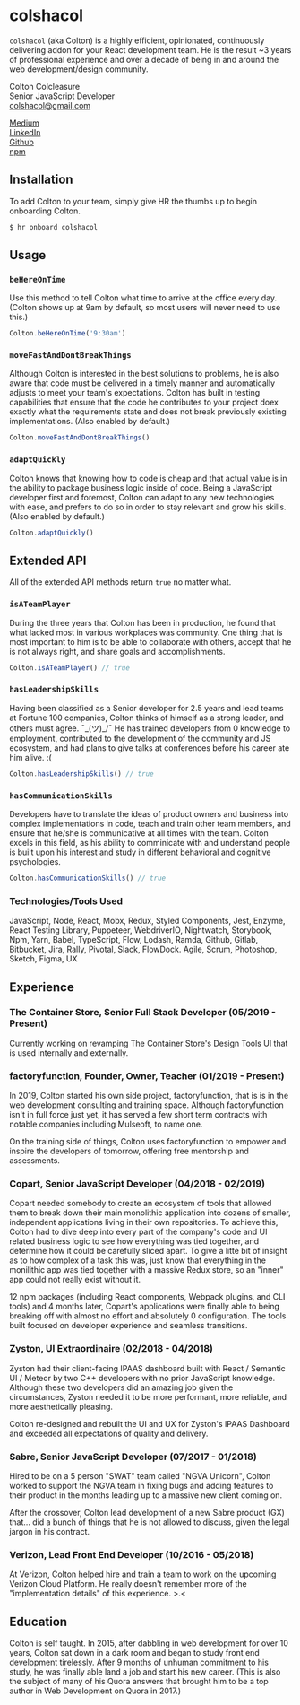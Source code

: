 # colshacol

`colshacol` (aka Colton) is a highly efficient, opinionated, continuously delivering addon for your React development team.
He is the result ~3 years of professional experience and over a decade of being in and around the web development/design
community.

Colton Colcleasure  
Senior JavaScript Developer  
colshacol@gmail.com  


[Medium](https://medium.com/@colshacol/react-the-slavery-pattern-e58c1db3d7f)  
[LinkedIn](https://linkedin.com/in/colshacol)  
[Github](https://github.com/colshacol)  
[npm](https://npmjs.com/~colshacol)  


## Installation

To add Colton to your team, simply give HR the thumbs up to begin onboarding Colton.

```sh
$ hr onboard colshacol
```

## Usage

### `beHereOnTime`

Use this method to tell Colton what time to arrive at the office every day.
(Colton shows up at 9am by default, so most users will never need to use this.)

```js
Colton.beHereOnTime('9:30am')
```

### `moveFastAndDontBreakThings`

Although Colton is interested in the best solutions to problems, he is also
aware that code must be delivered in a timely manner and automatically adjusts
to meet your team's expectations. Colton has built in testing capabilities that
ensure that the code he contributes to your project doex exactly what the
requirements state and does not break previously existing implementations.
(Also enabled by default.)

```js
Colton.moveFastAndDontBreakThings()
```

### `adaptQuickly`

Colton knows that knowing how to code is cheap and that actual value is in the
ability to package business logic inside of code. Being a JavaScript developer
first and foremost, Colton can adapt to any new technologies with ease, and prefers
to do so in order to stay relevant and grow his skills. (Also enabled by default.)

```js
Colton.adaptQuickly()
```

## Extended API

All of the extended API methods return `true` no matter what.

### `isATeamPlayer`

During the three years that Colton has been in production, he found that what
lacked most in various workplaces was community. One thing that is most important
to him is to be able to collaborate with others, accept that he is not always right,
and share goals and accomplishments.

```js
Colton.isATeamPlayer() // true
```

### `hasLeadershipSkills`

Having been classified as a Senior developer for 2.5 years and lead teams at Fortune
100 companies, Colton thinks of himself as a strong leader, and others must agree. ¯\_(ツ)_/¯
He has trained developers from 0 knowledge to employment, contributed to the development
of the community and JS ecosystem, and had plans to give talks at conferences before his
career ate him alive. :(

```js
Colton.hasLeadershipSkills() // true
```

### `hasCommunicationSkills`

Developers have to translate the ideas of product owners and business into complex
implementations in code, teach and train other team members, and ensure that he/she
is communicative at all times with the team. Colton excels in this field, as his
ability to comminicate with and understand people is built upon his interest and study
in different behavioral and cognitive psychologies.

```js
Colton.hasCommunicationSkills() // true
```

### Technologies/Tools Used

JavaScript, Node, React, Mobx, Redux, Styled Components, Jest, Enzyme,
React Testing Library, Puppeteer, WebdriverIO, Nightwatch, Storybook,
Npm, Yarn, Babel, TypeScript, Flow, Lodash, Ramda, Github, Gitlab, Bitbucket,
Jira, Rally, Pivotal, Slack, FlowDock. Agile, Scrum, Photoshop, Sketch, Figma,
UX

## Experience

### The Container Store, Senior Full Stack Developer (05/2019 - Present)  

Currently working on revamping The Container Store's Design Tools UI that is used internally and externally.
  
### factoryfunction, Founder, Owner, Teacher (01/2019 - Present) 

In 2019, Colton started his own side project, factoryfunction, that is is in the web development consulting and
training space. Although factoryfunction isn't in full force just yet, it has served a few short term contracts
with notable companies including Mulseoft, to name one.  
  
On the training side of things, Colton uses factoryfunction to empower and inspire the developers of tomorrow,
offering free mentorship and assessments.
  
### Copart, Senior JavaScript Developer (04/2018 - 02/2019)  

Copart needed somebody to create an ecosystem of tools that allowed them to break down their main monolithic
application into dozens of smaller, independent applications living in their own repositories. To achieve this,
Colton had to dive deep into every part of the company's code and UI related business logic to see how everything
was tied together, and determine how it could be carefully sliced apart. To give a litte bit of insight as to how
complex of a task this was, just know that everything in the monilithic app was tied together with a massive Redux
store, so an "inner" app could not really exist without it.  
  
12 npm packages (including React components, Webpack plugins, and CLI tools) and 4 months later, Copart's applications
were finally able to being breaking off with almost no effort and absolutely 0 configuration. The tools built focused
on developer experience and seamless transitions.  
  
### Zyston, UI Extraordinaire (02/2018 - 04/2018)  

Zyston had their client-facing IPAAS dashboard built with React / Semantic UI / Meteor by two C++ developers with no
prior JavaScript knowledge. Although these two developers did an amazing job given the circumstances, Zyston needed it
to be more performant, more reliable, and more aesthetically pleasing.  
  
Colton re-designed and rebuilt the UI and UX for Zyston's IPAAS Dashboard and exceeded all expectations of quality
and delivery.
  
### Sabre, Senior JavaScript Developer (07/2017 - 01/2018)  

Hired to be on a 5 person "SWAT" team called "NGVA Unicorn", Colton worked to support the NGVA team in fixing bugs and
adding features to their product in the months leading up to a massive new client coming on.  
  
After the crossover, Colton lead development of a new Sabre product (GX) that... did a bunch of things that he is
not allowed to discuss, given the legal jargon in his contract.  

### Verizon, Lead Front End Developer (10/2016 - 05/2018)  

At Verizon, Colton helped hire and train a team to work on the upcoming Verizon Cloud Platform. He really doesn't remember
more of the "implementation details" of this experience. >.<
  
## Education

Colton is self taught. In 2015, after dabbling in web development for over 10 years, Colton sat down in a dark room
and began to study front end development tirelessly. After 9 months of unhuman commitment to his study, he was finally able
land a job and start his new career. (This is also the subject of many of his Quora answers that brought him to be a top
author in Web Development on Quora in 2017.)
